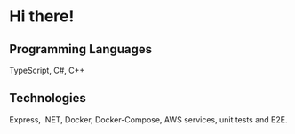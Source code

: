 <h1> Hi there! </h1>
<h2> Programming Languages </h2>
TypeScript, C#, C++
<h2> Technologies </h2>
Express, .NET, Docker, Docker-Compose, AWS services, unit tests and E2E. 
